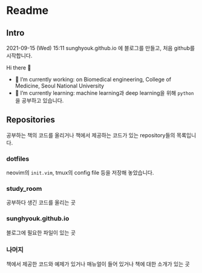# Readme

## Intro

2021-09-15 (Wed) 15:11
sunghyouk.github.io 에 블로그를 만들고, 처음 github를 시작합니다.

Hi there 👋

- 🔭 I’m currently working: on Biomedical engineering, College of Medicine, Seoul National University
- 🌱 I’m currently learning: machine learning과 deep learning을 위해 `python`을 공부하고 있습니다.

## Repositories

공부하는 책의 코드를 올리거나 책에서 제공하는 코드가 있는 repository들의 목록입니다.

### dotfiles

neovim의 `init.vim`, tmux의 config file 등을 저장해 놓았습니다.

### study_room

공부하다 생긴 코드를 올리는 곳

### sunghyouk.github.io

블로그에 필요한 파일이 있는 곳

### 나머지

책에서 제공한 코드와 예제가 있거나
매뉴얼이 들어 있거나
책에 대한 소개가 있는 곳

<!--
**sunghyouk/sunghyouk** is a ✨ _special_ ✨ repository because its `README.md` (this file) appears on your GitHub profile.

Here are some ideas to get you started:

- 🔭 I’m currently working on ...
- 🌱 I’m currently learning ...
- 👯 I’m looking to collaborate on ...
- 🤔 I’m looking for help with ...
- 💬 Ask me about ...
- 📫 How to reach me: ...
- 😄 Pronouns: ...
- ⚡ Fun fact: ...
-->
